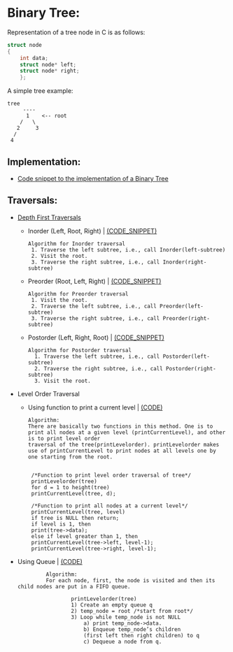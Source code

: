# Binary Tree:
Representation of a tree node in C is as follows:

```c
struct node
{
    int data;
    struct node* left;
    struct node* right;
    };
 ```
 A simple tree example:
 
 ```
 tree
      ----
       1    <-- root
     /   \
    2     3  
   /   
  4
  ```
## Implementation:
* [Code snippet to the implementation of a Binary Tree]()

## Traversals:

* [Depth First Traversals](https://github.com/Kranthi-Guribilli/DS-Implementations-C/blob/main/Code_Snippets/DFS.c)

  *  Inorder (Left, Root, Right) | [(CODE_SNIPPET)](https://github.com/Kranthi-Guribilli/DS-Implementations-C/blob/main/Code_Snippets/Inorder.c)
 
 
     ```
     Algorithm for Inorder traversal
      1. Traverse the left subtree, i.e., call Inorder(left-subtree)
      2. Visit the root.
      3. Traverse the right subtree, i.e., call Inorder(right-subtree)
     ```
     
  *  Preorder (Root, Left, Right) | [(CODE_SNIPPET)](https://github.com/Kranthi-Guribilli/DS-Implementations-C/blob/main/Code_Snippets/Preorder.c)


     ```
     Algorithm for Preorder traversal
      1. Visit the root.
      2. Traverse the left subtree, i.e., call Preorder(left-subtree)
      3. Traverse the right subtree, i.e., call Preorder(right-subtree) 
      ```
      
  *   Postorder (Left, Right, Root) | [(CODE_SNIPPET)](https://github.com/Kranthi-Guribilli/DS-Implementations-C/blob/main/Code_Snippets/Postorder.c)


      ```
      Algorithm for Postorder traversal
        1. Traverse the left subtree, i.e., call Postorder(left-subtree)
        2. Traverse the right subtree, i.e., call Postorder(right-subtree)
        3. Visit the root.
       ```
* Level Order Traversal

  * Using function to print a current level | [(CODE)](https://github.com/Kranthi-Guribilli/DS-Implementations-C/blob/main/Code_Snippets/LevelOrder.c)
  
  
       ```
     Algorithm: 
     There are basically two functions in this method. One is to print all nodes at a given level (printCurrentLevel), and other is to print level order
     traversal of the tree(printLevelorder). printLevelorder makes use of printCurrentLevel to print nodes at all levels one by one starting from the root.


        /*Function to print level order traversal of tree*/
        printLevelorder(tree)
        for d = 1 to height(tree)
        printCurrentLevel(tree, d);

        /*Function to print all nodes at a current level*/
        printCurrentLevel(tree, level)
        if tree is NULL then return;
        if level is 1, then
        print(tree->data);
        else if level greater than 1, then
        printCurrentLevel(tree->left, level-1);
        printCurrentLevel(tree->right, level-1);
    ```
 
 * Using Queue | [(CODE)](https://github.com/Kranthi-Guribilli/DS-Implementations-C/blob/main/Code_Snippets/LevelOrder_queue.c)
 
   ```
            Algorithm:
            For each node, first, the node is visited and then its child nodes are put in a FIFO queue.
     
                    printLevelorder(tree)
                    1) Create an empty queue q
                    2) temp_node = root /*start from root*/
                    3) Loop while temp_node is not NULL
                        a) print temp_node->data.
                        b) Enqueue temp_node’s children 
                        (first left then right children) to q
                        c) Dequeue a node from q.
 
   ```
